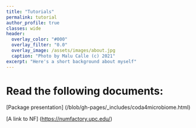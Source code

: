```yaml
---
title: "Tutorials"
permalink: tutorial
author_profile: true
classes: wide
header:
  overlay_color: "#000"
  overlay_filter: "0.0"
  overlay_image: /assets/images/about.jpg
  caption: "Photo by Malu Calle (c) 2021"  
excerpt: "Here's a short background about myself"
---
```


# Read the following documents:

[Package presentation] (/blob/gh-pages/_includes/coda4microbiome.html)

[A link to NF] (https://numfactory.upc.edu/)